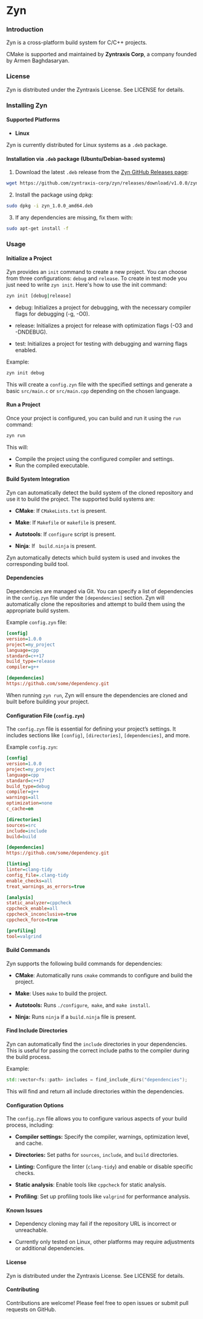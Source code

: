 # Zyn

### Introduction

Zyn is a cross-platform build system for C/C++ projects.

CMake is supported and maintained by **Zyntraxis Corp**, a company founded by Armen Baghdasaryan.

### License

Zyn is distributed under the Zyntraxis License. See LICENSE for details.

### Installing Zyn

#### Supported Platforms

- **Linux**

Zyn is currently distributed for Linux systems as a `.deb` package.

#### Installation via `.deb` package (Ubuntu/Debian-based systems)

1. Download the latest `.deb` release from the [Zyn GitHub Releases page](https://github.com/zyntraxis-corp/zyn/releases/tag/v1.0.0):

```bash
wget https://github.com/zyntraxis-corp/zyn/releases/download/v1.0.0/zyn_1.0.0_amd64.deb
```

2. Install the package using dpkg:
```bash
sudo dpkg -i zyn_1.0.0_amd64.deb
```

3. If any dependencies are missing, fix them with:
```bash
sudo apt-get install -f
```

### Usage

#### Initialize a Project
Zyn provides an ```init``` command to create a new project. You can choose from three configurations: ```debug``` and ```release```. To create in test mode you just need to write ```zyn init```. Here's how to use the init command:

```bash
zyn init [debug|release]
```
- debug: Initializes a project for debugging, with the necessary compiler flags for debugging (-g, -O0).

- release: Initializes a project for release with optimization flags (-O3 and -DNDEBUG).

- test: Initializes a project for testing with debugging and warning flags enabled.

Example:

```bash
zyn init debug
```
This will create a ```config.zyn``` file with the specified settings and generate a basic ```src/main.c``` or ```src/main.cpp``` depending on the chosen language.

#### Run a Project
Once your project is configured, you can build and run it using the ```run``` command:

```bash
zyn run
```
This will:
- Compile the project using the configured compiler and settings.
- Run the compiled executable.

#### Build System Integration
Zyn can automatically detect the build system of the cloned repository and use it to build the project. The supported build systems are:

- **CMake**: If ```CMakeLists.txt``` is present.

- **Make**: If ```Makefile``` or ```makefile``` is present.

- **Autotools**: If ```configure``` script is present.

- **Ninja**: If ``` build.ninja``` is present.

Zyn automatically detects which build system is used and invokes the corresponding build tool.

#### Dependencies
Dependencies are managed via Git. You can specify a list of dependencies in the ```config.zyn``` file under the ```[dependencies]``` section. Zyn will automatically clone the repositories and attempt to build them using the appropriate build system.

Example ```config.zyn``` file:
```ini
[config]
version=1.0.0
project=my_project
language=cpp
standard=c++17
build_type=release
compiler=g++

[dependencies]
https://github.com/some/dependency.git
```

When running ```zyn run```, Zyn will ensure the dependencies are cloned and built before building your project.

#### Configuration File (```config.zyn```)
The ```config.zyn``` file is essential for defining your project’s settings. It includes sections like ```[config]```, ```[directories]```, ```[dependencies]```, and more.

Example ```config.zyn```:
```ini
[config]
version=1.0.0
project=my_project
language=cpp
standard=c++17
build_type=debug
compiler=g++
warnings=all
optimization=none
c_cache=on

[directories]
sources=src
include=include
build=build

[dependencies]
https://github.com/some/dependency.git

[linting]
linter=clang-tidy
config_file=.clang-tidy
enable_checks=all
treat_warnings_as_errors=true

[analysis]
static_analyzer=cppcheck
cppcheck_enable=all
cppcheck_inconclusive=true
cppcheck_force=true

[profiling]
tool=valgrind
```

#### Build Commands
Zyn supports the following build commands for dependencies:

- **CMake**: Automatically runs ```cmake``` commands to configure and build the project.

- **Make**: Uses ```make``` to build the project.

- **Autotools:** Runs ```./configure```,``` make```, and ```make install```.

- **Ninja:** Runs ```ninja``` if a ```build.ninja``` file is present.

#### Find Include Directories
Zyn can automatically find the ```include``` directories in your dependencies. This is useful for passing the correct include paths to the compiler during the build process.

Example:

```cpp
std::vector<fs::path> includes = find_include_dirs("dependencies");
```

This will find and return all include directories within the dependencies.

#### Configuration Options
The ```config.zyn``` file allows you to configure various aspects of your build process, including:

- **Compiler settings:** Specify the compiler, warnings, optimization level, and cache.

- **Directories:** Set paths for ```sources```, ```include```, and ```build``` directories.

- **Linting:** Configure the linter (```clang-tidy```) and enable or disable specific checks.

- **Static analysis**: Enable tools like ```cppcheck``` for static analysis.

- **Profiling**: Set up profiling tools like ```valgrind``` for performance analysis.

#### Known Issues
- Dependency cloning may fail if the repository URL is incorrect or unreachable.

- Currently only tested on Linux, other platforms may require adjustments or additional dependencies.

#### License
Zyn is distributed under the Zyntraxis License. See LICENSE for details.

#### Contributing

Contributions are welcome! Please feel free to open issues or submit pull requests on GitHub.